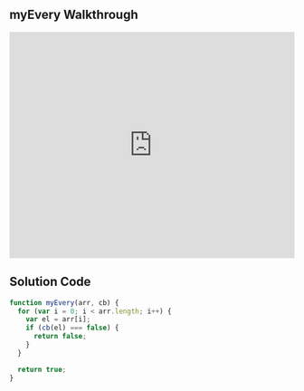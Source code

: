 ## myEvery Walkthrough

<iframe src="https://player.vimeo.com/video/220544540" width="100%" height="400" frameborder="0" webkitallowfullscreen mozallowfullscreen allowfullscreen></iframe>

## Solution Code

```js
function myEvery(arr, cb) {
  for (var i = 0; i < arr.length; i++) {
    var el = arr[i];
    if (cb(el) === false) {
      return false;
    }
  }

  return true;
}
```
